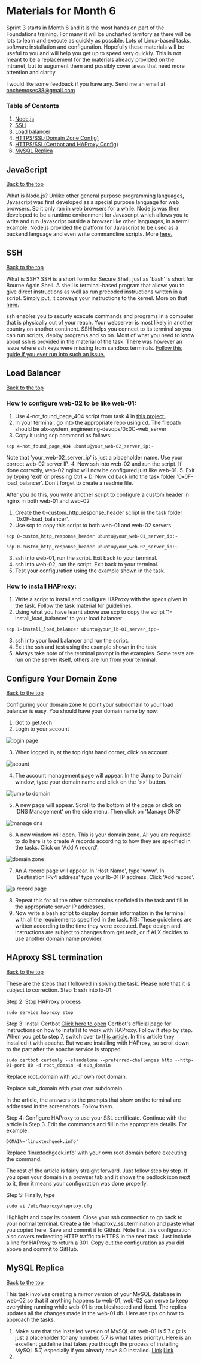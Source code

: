# Materials for Month 6

Sprint 3 starts in Month 6 and it is the most hands on part of the Foundations training. For many it will be uncharted territory as there will be lots to learn and execute as quickly as possible. Lots of Linux-based tasks, software installation and configuration. Hopefully these materials will be useful to you and will help you get up to speed very quickly. This is not meant to be a replacement for the materials already provided on the intranet, but to augument them and possibly cover areas that need more attention and clarity.

I would like some feedback if you have any. Send me an email at onchemoses38@gmail.com

### Table of Contents
1. [Node.js](#JavaScript)
2. [SSH](#SSH)
3. [Load balancer](#Load-Balancer)
4. [HTTPS/SSL(Domain Zone Config)](#Configure-Your-Domain-Zone)
5. [HTTPS/SSL(Certbot and HAProxy Config)](#HAproxy-SSL-termination)
6. [MySQL Replica](#MySQL-Replica)

## JavaScript
[Back to the top](#Table-of-Contents)

What is Node.js? Unlike other general purpose programming languages, Javascript was first developed as a special purpose language for web browsers. So it only ran in web browsers for a while. Node.js was then developed to be a runtime environment for Javascript which allows you to write and run Javascript outside a browser like other languages, in a termi example. Node.js provided the platform for Javascript to be used as a backend language and even write commandline scripts.
More [here.](https://www.educative.io/blog/what-is-nodejs)


## SSH
[Back to the top](#Table-of-Contents)

What is SSH? SSH is a short form for Secure Shell, just as 'bash' is short for Bourne Again Shell. A shell is terminal-based program that allows you to give direct instructions as well as run precoded instructions written in a script. Simply put, it conveys your instructions to the kernel. More on that [here.](https://www.geeksforgeeks.org/what-is-terminal-console-shell-and-kernel/)

ssh enables you to securly execute commands and programs in a computer that is physically out of your reach. Your webserver is most likely in another country on another continent. SSH helps you connect to its terminal so you can run scripts, deploy programs and so on. Most of what you need to know about ssh is provided in the material of the task. There was however an issue where ssh keys were missing from sandbox terminals. [Follow this guide if you ever run into such an issue.](https://www.baeldung.com/linux/copy-ssh-keys)


## Load Balancer
[Back to the top](#Table-of-Contents)

### How to configure web-02 to be like web-01:
1. Use 4-not_found_page_404 script from task 4 in [this project.](https://intranet.alxswe.com/projects/266)
2. In your terminal, go into the appropriate repo using cd. The filepath should be alx-system_engineering-devops/0x0C-web_server
3. Copy it using scp command as follows:
```
scp 4-not_found_page_404 ubuntu@your_web-02_server_ip:~
```
Note that 'your_web-02_server_ip' is just a placeholder name. Use your correct web-02 server IP.
4. Now ssh into web-02 and run the script. If done correctly, web-02 nginx will now be configured just like web-01.
5. Exit by typing 'exit' or pressing Ctrl + D. Now cd back into the task folder '0x0F-load_balancer'. Don't forget to create a readme file.

After you do this, you write another script to configure a custom header in nginx in both web-01 and web-02
1. Create the 0-custom_http_response_header script in the task folder '0x0F-load_balancer'.
2. Use scp to copy this script to both web-01 and web-02 servers
```
scp 0-custom_http_response_header ubuntu@your_web-01_server_ip:~
```
```
scp 0-custom_http_response_header ubuntu@your_web-02_server_ip:~
```
3. ssh into web-01, run the script. Exit back to your terminal.
4. ssh into web-02, run the script. Exit back to your terminal.
5. Test your configuration using the example shown in the task.

### How to install HAProxy:
1. Write a script to install and configure HAProxy with the specs given in the task. Follow the task material for guidelines.
2. Using what you have learnt above use scp to copy the script '1-install_load_balancer' to your load balancer
```
scp 1-install_load_balancer ubuntu@your_lb-01_server_ip:~
```
3. ssh into your load balancer and run the script.
4. Exit the ssh and test using the example shown in the task.
5. Always take note of the terminal prompt in the examples. Some tests are run on the server itself, others are run from your terminal.

## Configure Your Domain Zone
[Back to the top](#Table-of-Contents)

Configuring your domain zone to point your subdomain to your load balancer is easy.
You should have your domain name by now.
1. Got to get.tech
2. Login to your account

![login page](https://github.com/Innocentsax/ALX-RESOURCES_FROM_BEGINNER_TO_ADVANCE/assets/23355078/2ae345bc-71b6-41bb-83c9-ccdb624a6f96)

3. When logged in, at the top right hand corner, click on account.

![acount](https://github.com/Innocentsax/ALX-RESOURCES_FROM_BEGINNER_TO_ADVANCE/assets/23355078/5ebfa10d-450b-44a3-95ef-bb88a22e543d)

4. The account management page will appear. In the 'Jump to Domain' window, type your domain name and click on the '>>' button.

![jump to domain](https://github.com/Innocentsax/ALX-RESOURCES_FROM_BEGINNER_TO_ADVANCE/assets/23355078/ca42ac75-b097-4893-8293-0b8c0d949aa1)

5. A new page will appear. Scroll to the bottom of the page or click on 'DNS Management' on the side menu. Then click on 'Manage DNS'

![manage dns](https://github.com/Innocentsax/ALX-RESOURCES_FROM_BEGINNER_TO_ADVANCE/assets/23355078/adb78a7a-24af-4829-bd45-8994a56f98a0)

6. A new window will open. This is your domain zone. All you are required to do here is to create A records according to how they are specified in the tasks. Click on 'Add A record'.

![domain zone](https://github.com/Innocentsax/ALX-RESOURCES_FROM_BEGINNER_TO_ADVANCE/assets/23355078/295c32a9-e758-40b8-ba10-29e0148adabc)

7. An A record page will appear. In 'Host Name', type 'www'. In 'Destination IPv4 address' type your lb-01 IP address. Click 'Add record'.

![a record page](https://github.com/Innocentsax/ALX-RESOURCES_FROM_BEGINNER_TO_ADVANCE/assets/23355078/16bc22af-5d97-4427-998f-4c034d4248cb)

8. Repeat this for all the other subdomains speficied in the task and fill in the appropriate server IP addresses.
9. Now write a bash script to display domain information in the terminal with all the requirements specified in the task.
NB: These guidelines are written according to the time they were executed. Page design and instructions are subject to changes from get.tech, or if ALX decides to use another domain name provider.


## HAproxy SSL termination
[Back to the top](#Table-of-Contents)

These are the steps that I followed in solving the task. Please note that it is subject to correction.
Step 1: ssh into lb-01.

Step 2: Stop HAProxy process
```
sudo service haproxy stop
```
Step 3: Install Certbot
[Click here to open](https://certbot.eff.org/instructions?ws=haproxy&os=ubuntufocal) Certbot's official page for instructions on how to install it to work with HAProxy. Follow it step by step. When you get to step 7, switch over to [this article](https://www.linuxtechi.com/how-to-setup-haproxy-ssl-termination-ubuntu/).
In this article they installed it with apache. But we are installing with HAProxy, so scroll down to the part after the apache service is stopped.
```
sudo certbot certonly --standalone --preferred-challenges http --http-01-port 80 -d root_domain -d sub_domain
```
Replace root_domain with your own root domain.

Replace sub_domain with your own subdomain.

In the article, the answers to the prompts that show on the terminal are addressed in the screenshots. Follow them.

Step 4: Configure HAProxy to use your SSL certificate.
Continue with the article in Step 3. Edit the commands and fill in the appropriate details. For example:
```
DOMAIN='linuxtechgeek.info'
```
Replace 'linuxtechgeek.info' with your own root domain before executing the command.

The rest of the article is fairly straight forward. Just follow step by step. If you open your domain in a browser tab and it shows the padlock icon next to it, then it means your configuration was done properly.

Step 5:
Finally, type
```
sudo vi /etc/haproxy/haproxy.cfg
```
Highlight and copy its content. Close your ssh connection to go back to your normal terminal. Create a file 1-haproxy_ssl_termination and paste what you copied here.
Save and commit it to Github. Note that this configuration also covers redirecting HTTP traffic to HTTPS in the next task. Just include a line for HAProxy to return a 301. Copy out the configuration as you did above and commit to GitHub.

## MySQL Replica
[Back to the top](#Table-of-Contents)

This task involves creating a mirror version of your MySQL database in web-02 so that if anything happens to web-01, web-02 can serve to keep everything running while web-01 is troubleshooted and fixed. The replica updates all the changes made in the web-01 db. Here are tips on how to approach the tasks.
1. Make sure that the installed version of MySQL on web-01 is 5.7.x (x is just a placeholder for any number. 5.7 is what takes priority). Here is an excellent guideline that takes you through the process of installing MySQL 5.7, especially if you already have 8.0 installed. [Link](https://www.devart.com/dbforge/mysql/how-to-install-mysql-on-ubuntu/) <a href="https://www.devart.com/dbforge/mysql/how-to-install-mysql-on-ubuntu/" target="_blank">Link</a>
2. 
